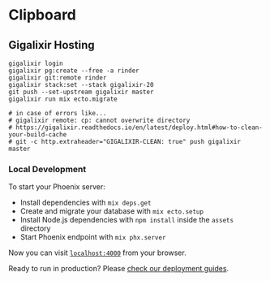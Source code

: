 # Clipboard

## Gigalixir Hosting

```
gigalixir login
gigalixir pg:create --free -a rinder
gigalixir git:remote rinder
gigalixir stack:set --stack gigalixir-20
git push --set-upstream gigalixir master
gigalixir run mix ecto.migrate

# in case of errors like...
# gigalixir remote: cp: cannot overwrite directory
# https://gigalixir.readthedocs.io/en/latest/deploy.html#how-to-clean-your-build-cache
# git -c http.extraheader="GIGALIXIR-CLEAN: true" push gigalixir master
```

### Local Development

To start your Phoenix server:

  * Install dependencies with `mix deps.get`
  * Create and migrate your database with `mix ecto.setup`
  * Install Node.js dependencies with `npm install` inside the `assets` directory
  * Start Phoenix endpoint with `mix phx.server`

Now you can visit [`localhost:4000`](http://localhost:4000) from your browser.

Ready to run in production? Please [check our deployment guides](https://hexdocs.pm/phoenix/deployment.html).